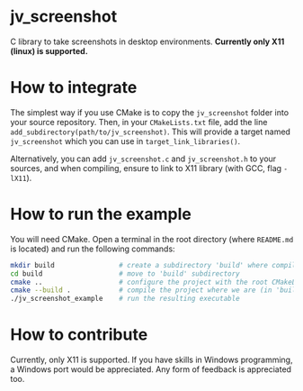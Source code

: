 # jv_screenshot

C library to take screenshots in desktop environments. **Currently only X11 (linux) is supported.**

# How to integrate

The simplest way if you use CMake is to copy the `jv_screenshot` folder into your source repository.
Then, in your `CMakeLists.txt` file, add the line `add_subdirectory(path/to/jv_screenshot)`.
This will provide a target named `jv_screenshot` which you can use in `target_link_libraries()`.

Alternatively, you can add `jv_screenshot.c` and `jv_screenshot.h` to your sources, and when compiling,
ensure to link to X11 library (with GCC, flag `-lX11`).

# How to run the example

You will need CMake. Open a terminal in the root directory (where `README.md` is located)
and run the following commands:

```sh
mkdir build                # create a subdirectory 'build' where compilation will occur
cd build                   # move to 'build' subdirectory
cmake ..                   # configure the project with the root CMakeLists.txt
cmake --build .            # compile the project where we are (in 'build' subdirectory)
./jv_screenshot_example    # run the resulting executable
```

# How to contribute

Currently, only X11 is supported. If you have skills in Windows programming, a Windows port
would be appreciated. Any form of feedback is appreciated too.
